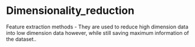 # Dimensionality_reduction
Feature extraction methods - They are used to reduce high dimension data into low dimension data however, while still saving maximum information of the dataset..
